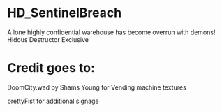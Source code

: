 # HD_SentinelBreach
A lone highly confidential warehouse has become overrun with demons! Hidous Destructor Exclusive

# Credit goes to:
DoomCity.wad by Shams Young for Vending machine textures

prettyFist for additional signage 
